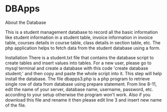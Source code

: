 # DBApps
About the Database

This is a student management database to record all the basic information like student information in a student table, invoice information in invoice table,
courses details in course table, class details in section table, etc. The php application helps to fetch data from the student database using a form. 

Installation
There is a student.txt file that contains the database script to create tables and insert values into tables. For a new user, please go to mysql terminal
and create a database with this code 'create database student;' and then copy and paste the whole script into it. This step will help install the database. 
The file dbapps3.php is a php program to retrieve single row of data from database using prepare statement. From line 8-11, edit the name of your server, database name, username, password, etc.
according to your setup otherwise the program won't work. Also if you download this file and rename it then please edit line 3 and insert new name of the file. 
